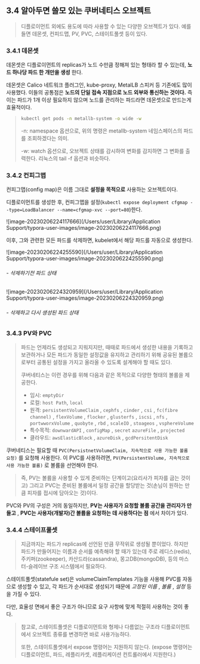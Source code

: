 ## 3.4 알아두면 쓸모 있는 쿠버네티스 오브젝트

> 디플로이먼트 외에도 용도에 따라 사용할 수 있는 다양한 오브젝트가 있다. 예를 들면 데몬셋, 컨피드맵, PV, PVC, 스테이트풀셋 등이 있다.



### 3.4.1 데몬셋

데몬셋은 디플로이먼트의 replicas가 노드 수만큼 정해져 있는 형태라 할 수 있는데, **노드 하나당 파드 한 개만을 생성** 한다.

데몬셋은 Calico 네트워크 플러그인, kube-proxy, MetalLB 스피커 등 기존에도 많이 사용했다. 이들의 공통점은 **노드의 단일 접속 지점으로 노드 외부와 통신하는 것이다.** 즉 이는 파드가 1개 이상 필요하지 않으며 노드를 관리하는 파드라면 데몬셋으로 만드는게 효율적이다.

> ```sh
> kubectl get pods -n metallb-system -o wide -w
> ```
>
> -n: namespace 옵션으로, 위의 명령은 metallb-system 네임스페이스의 파드를 조회하겠다는 의미.
>
> -w: watch 옵션으로, 오브젝트 상태를 감시하여 변화를 감지하면 그 변화를 출력한다. 리눅스의 tail -f 옵션과 비슷하다.



### 3.4.2 컨피그맵

컨피그맵(config map)은 이름 그대로 **설정을 목적으로** 사용하는 오브젝트이다.

디플로이먼트를 생성한 후, 컨피그맵을 설정(`kubectl expose deployment cfgmap --type=LoadBalancer --name=cfgmap-xvc --port=80`)한다.

![image-20230206224117666](/Users/user/Library/Application Support/typora-user-images/image-20230206224117666.png)

이후, 그와 관련한 모든 파드를 삭제하면, kubelet에서 해당 파드를 자동으로 생성한다.

![image-20230206224255590](/Users/user/Library/Application Support/typora-user-images/image-20230206224255590.png)

###### - 삭제하기전 파드 상태

![image-20230206224320959](/Users/user/Library/Application Support/typora-user-images/image-20230206224320959.png)

###### - 삭제하고 다시 생성된 파드 상태



### 3.4.3 PV와 PVC

> 파드는 언제라도 생성되고 지워지지만, 때때로 파드에서 생성한 내용을 기록하고 보관하거나 모든 파드가 동일한 설정값을 유지하고 관리하기 위해 공유된 볼륨으로부터 공통된 설정을 가지고 올라올 수 있도록 설계해야 할 때도 있다.
>
> 쿠버네티스는 이런 경우를 위해 다음과 같은 목적으로 다양한 형태의 볼륨을 제공한다.
>
> - 임시: `emptyDir`
> - 로컬: `host Path`, `local`
> - 원격: `persistentVolumeClaim` , `cephfs` , `cinder` , `csi` , `fc(fibre channel)` , `flexVolume` , `flocker` , `glusterfs` , `iscsi` , `nfs` , `portwworxVolume` , `quobyte` , `rbd` , `scaleIO` , `stoageos` , `vsphereVolume`
> - 특수목적: `downwardAPI` , `configMap` , `secret` `azureFile` , `projected`
> - 클라우드: `awsElasticBlock` , `azureDisk` , `gcdPersitentDisk`

쿠버네티스는 필요할 때 `PVC(PersistnetVolumeClaim, 지속적으로 사용 가능한 볼륨 요청)` 를 요청해 사용한다. 이 PVC를 사용하려면, `PV(PersistentVolume, 지속적으로 사용 가능한 볼륨)`  로 볼륨을 선언해야 한다.

> 즉, PV는 볼륨을 사용할 수 있게 준비하는 단계이고(요리사가 피자를 굽는 것이고) 그리고 PVC는 준비된 볼륨에서 일정 공간을 할당받는 것(손님이 원하는 만큼 피자를 접시에 담아오는 것)이다.

PVC와 PV의 구성은 거의 동일하지만, **PV는 사용자가 요청할 볼륨 공간을 관리자가 만들고** , **PVC는 사용자(개발자)간 볼륨을 요청하는 데 사용하다는 점** 에서 차이가 있다.



### 3.4.4 스테이프풀셋

> 지금까지는 파드가 replicas에 선언된 만큼 무작위로 생성될 뿐이었다. 하지만 파드가 만들어지는 이름과 순서를 예측해야 할 때가 있는데 주로 레디스(redis), 주키퍼(zookeeper), 카산드라(cassandra), 몽고DB(mongoDB), 등의 마스터-슬레이브 구조 시스템에서 필요하다.

스테이트풀셋(statefule set)은 volumeClaimTemplates 기능을 사용해 PVC를 자동으로 생성할 수 있고, 각 파드가 순서대로 생성되기 때문에 *고정된 이름* , *볼륨* , *설정* 등을 가질 수 있다.

다만, 효율성 면에서 좋은 구조가 아니므로 요구 사항에 맞게 적절히 사용하는 것이 좋다.

>  참고로, 스테이트풀셋은 디플로이먼트와 형제나 다름없는 구조라 디플로이먼트에서 오브젝트 종류를 변경하면 바로 사용가능하다.
>
> 또한, 스테이트풀셋에서 expose 명령어는 지원하지 않는다. (expose 명령어는 디플로이먼트, 파드, 레플리카셋, 레플리케이션 컨트롤러에서 지원한다.)







